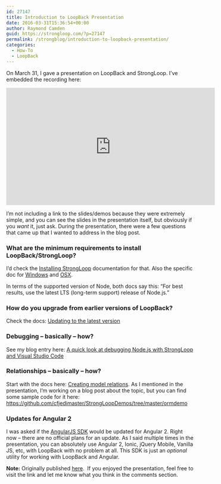 ```yaml
---
id: 27147
title: Introduction to LoopBack Presentation
date: 2016-03-31T15:36:54+00:00
author: Raymond Camden
guid: https://strongloop.com/?p=27147
permalink: /strongblog/introduction-to-loopback-presentation/
categories:
  - How-To
  - LoopBack
---
```

On March 31, I gave a presentation on LoopBack and StrongLoop. I’ve embedded the recording here:

<!--more-->

<iframe width="560" height="315" src="https://www.youtube.com/embed/3YxZbSPIUAo" frameborder="0" allowfullscreen></iframe>

I’m not including a link to the slides/demos because they were extremely simple, and you can see the slides in the presentation itself, but obviously if you _want_ it, just ask. During the presentation, there were a few questions that came up that I wanted to address in the blog post.

### What are the minimum requirements to install LoopBack/StrongLoop?

I’d check the [Installing StrongLoop](https://docs.strongloop.com/display/SL/Installing+StrongLoop) documentation for that. Also the specific doc for [Windows](https://docs.strongloop.com/display/SL/Installing+on+Windows) and [OSX](https://docs.strongloop.com/display/SL/Installing+on+MacOS).

In terms of the supported version of Node, both docs say this: “For best results, use the latest LTS (long-term support) release of Node.js.”

### How do you upgrade from earlier versions of LoopBack?

Check the docs: [Updating to the latest version](https://docs.strongloop.com/display/SL/Updating+to+the+latest+version)

### Debugging &#8211; basically &#8211; how?

See my blog entry here: [A quick look at debugging Node.js with StrongLoop and Visual Studio Code](http://www.raymondcamden.com/2015/10/28/a-quick-look-at-debugging-node-js-with-strongloop-and-visual-studio-code/)

### Relationships &#8211; basically &#8211; how?

Start with the docs here: [Creating model relations](https://docs.strongloop.com/display/LB/Creating+model+relations). As I mentioned in the presentation, I’m working on a blog post about the topic, but you can find some sample code for it here: <https://github.com/cfjedimaster/StrongLoopDemos/tree/master/ormdemo>

### Updates for Angular 2

I was asked if the [AngularJS SDK](https://docs.strongloop.com/display/LB/AngularJS+JavaScript+SDK) would be updated for Angular 2. Right now &#8211; there are no official plans for an update. As I said multiple times in the presentation, you can absolutely use Angular 2, Ionic, jQuery Mobile, Vanilla JS, etc, with LoopBack with no problem at all. This SDK is just an _optional_ utility for working with LoopBack and Angular.

**Note:** Originally published [here](http://www.raymondcamden.com/2016/03/31/introduction-to-loopback-presentation/).  If you enjoyed the presentation, feel free to visit the link and let me know what you think in the comments section.
